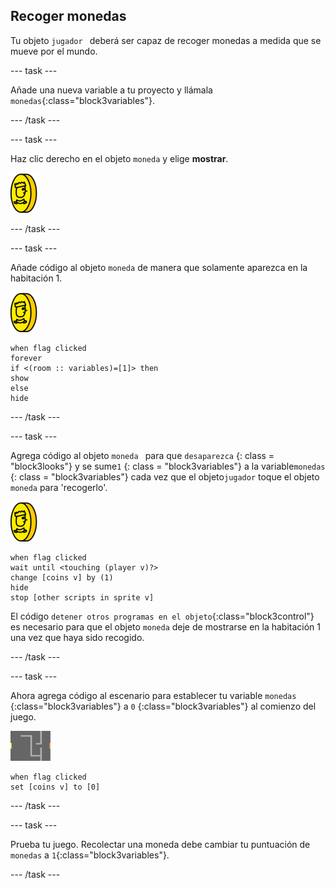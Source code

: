 ## Recoger monedas

Tu objeto `jugador ` deberá ser capaz de recoger monedas a medida que se mueve por el mundo.

\--- task \---

Añade una nueva variable a tu proyecto y llámala `monedas`{:class="block3variables"}.

\--- /task \---

\--- task \---

Haz clic derecho en el objeto `moneda` y elige **mostrar**.

![captura de pantalla](images/coin.png)

\--- /task \---

\--- task \---

Añade código al objeto `moneda` de manera que solamente aparezca en la habitación 1.

![captura de pantalla](images/coin.png)

```blocks3
when flag clicked
forever
if <(room :: variables)=[1]> then
show
else
hide
```

\--- /task \---

\--- task \---

Agrega código al objeto `moneda ` para que ` desaparezca ` {: class = "block3looks"} y se sume` 1 ` {: class = "block3variables"} a la variable` monedas ` {: class = "block3variables"} cada vez que el objeto` jugador ` toque el objeto ` moneda` para 'recogerlo'.

![moneda](images/coin.png)

```blocks3
when flag clicked
wait until <touching (player v)?>
change [coins v] by (1)
hide
stop [other scripts in sprite v]
```

El código `detener otros programas en el objeto`{:class="block3control"} es necesario para que el objeto `moneda` deje de mostrarse en la habitación 1 una vez que haya sido recogido.

\--- /task \---

\--- task \---

Ahora agrega código al escenario para establecer tu variable `monedas` {:class="block3variables"} a `0` {:class="block3variables"} al comienzo del juego.

![escenario](images/stage.png)

```blocks3
when flag clicked
set [coins v] to [0]
```

\--- /task \---

\--- task \---

Prueba tu juego. Recolectar una moneda debe cambiar tu puntuación de `monedas` a `1`{:class="block3variables"}.

\--- /task \---